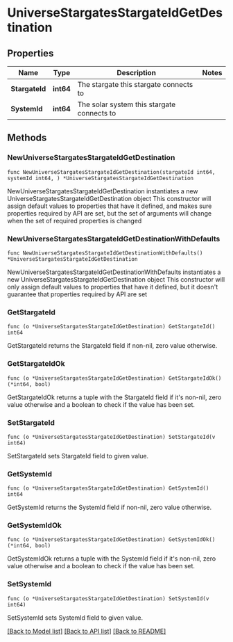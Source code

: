 # UniverseStargatesStargateIdGetDestination

## Properties

Name | Type | Description | Notes
------------ | ------------- | ------------- | -------------
**StargateId** | **int64** | The stargate this stargate connects to | 
**SystemId** | **int64** | The solar system this stargate connects to | 

## Methods

### NewUniverseStargatesStargateIdGetDestination

`func NewUniverseStargatesStargateIdGetDestination(stargateId int64, systemId int64, ) *UniverseStargatesStargateIdGetDestination`

NewUniverseStargatesStargateIdGetDestination instantiates a new UniverseStargatesStargateIdGetDestination object
This constructor will assign default values to properties that have it defined,
and makes sure properties required by API are set, but the set of arguments
will change when the set of required properties is changed

### NewUniverseStargatesStargateIdGetDestinationWithDefaults

`func NewUniverseStargatesStargateIdGetDestinationWithDefaults() *UniverseStargatesStargateIdGetDestination`

NewUniverseStargatesStargateIdGetDestinationWithDefaults instantiates a new UniverseStargatesStargateIdGetDestination object
This constructor will only assign default values to properties that have it defined,
but it doesn't guarantee that properties required by API are set

### GetStargateId

`func (o *UniverseStargatesStargateIdGetDestination) GetStargateId() int64`

GetStargateId returns the StargateId field if non-nil, zero value otherwise.

### GetStargateIdOk

`func (o *UniverseStargatesStargateIdGetDestination) GetStargateIdOk() (*int64, bool)`

GetStargateIdOk returns a tuple with the StargateId field if it's non-nil, zero value otherwise
and a boolean to check if the value has been set.

### SetStargateId

`func (o *UniverseStargatesStargateIdGetDestination) SetStargateId(v int64)`

SetStargateId sets StargateId field to given value.


### GetSystemId

`func (o *UniverseStargatesStargateIdGetDestination) GetSystemId() int64`

GetSystemId returns the SystemId field if non-nil, zero value otherwise.

### GetSystemIdOk

`func (o *UniverseStargatesStargateIdGetDestination) GetSystemIdOk() (*int64, bool)`

GetSystemIdOk returns a tuple with the SystemId field if it's non-nil, zero value otherwise
and a boolean to check if the value has been set.

### SetSystemId

`func (o *UniverseStargatesStargateIdGetDestination) SetSystemId(v int64)`

SetSystemId sets SystemId field to given value.



[[Back to Model list]](../README.md#documentation-for-models) [[Back to API list]](../README.md#documentation-for-api-endpoints) [[Back to README]](../README.md)


